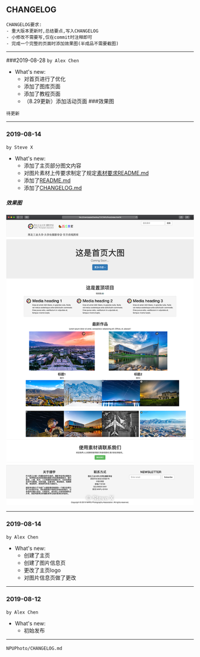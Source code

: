 ## CHANGELOG
```
CHANGELOG要求:
- 重大版本更新时,总结要点,写入CHANGELOG
- 小修改不需要写,仅在commit时注释即可
- 完成一个完整的页面时添加效果图(半成品不需要截图)
```
---
###2019-08-28
`by Alex Chen`
- What's new:
	- 对首页进行了优化
	- 添加了图库页面
	- 添加了教程页面
	- （8.29更新）添加活动页面
###效果图
```
待更新
```

	
---
### 2019-08-14
`by Steve X`

- What's new:
	- 添加了主页部分图文内容
	- 对图片素材上传要求制定了规定[素材要求README.md](images/contents/README.md)
	- 添加了[README.md](README.md)
	- 添加了[CHANGELOG.md](CHANGELOG.md)
##### 效果图
![](images/screenshot/screenshot_1.png)

---
### 2019-08-14
`by Alex Chen`

- What's new:
	- 创建了主页
	- 创建了图片信息页
	- 更改了主页logo
	- 对图片信息页做了更改

---
### 2019-08-12
`by Alex Chen`

- What's new:
	- 初始发布

---
`NPUPhoto/CHANGELOG.md`